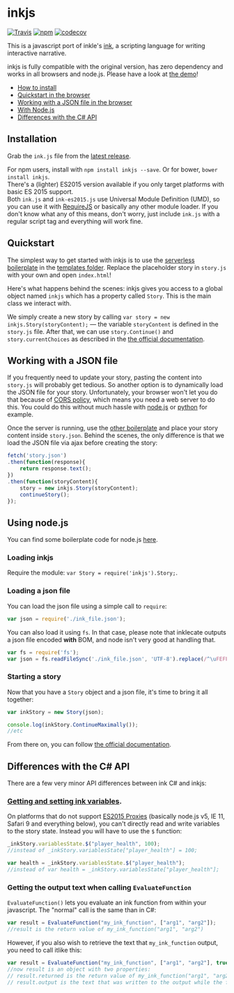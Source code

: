 # inkjs

[![Travis](https://img.shields.io/travis/y-lohse/inkjs.svg)](https://travis-ci.org/y-lohse/inkjs)
[![npm](https://img.shields.io/npm/v/inkjs.svg)](https://www.npmjs.com/package/inkjs)
[![codecov](https://codecov.io/gh/y-lohse/inkjs/branch/master/graph/badge.svg)](https://codecov.io/gh/y-lohse/inkjs)

This is a javascript port of inkle's [ink](https://github.com/inkle/ink), a scripting language for writing interactive narrative. 

inkjs is fully compatible with the original version, has zero dependency and works in all browsers and node.js. Please have a look at [the demo](http://yannick-lohse.fr/inkjs/)!

- [How to install](#installation)
- [Quickstart in the browser](#quickstart)
- [Working with a JSON file in the browser](#working-with-a-json-file)
- [With Node.js](#using-nodejs)
- [Differences with the C# API](#differences-with-the-c-api)

## Installation

Grab the `ink.js` file from the [latest release](https://github.com/y-lohse/inkjs/releases).

For npm users, install with `npm install inkjs --save`. Or for bower, `bower install inkjs`.  
There's a (lighter) ES2015 version available if you only target platforms with basic ES 2015 support.  
Both `ink.js` and `ink-es2015.js` use Universal Module Definition (UMD), so you can use it with [RequireJS](http://requirejs.org/) or basically any other module loader.
If you don't know what any of this means, don't worry, just include `ink.js` with a regular script tag and everything will work fine.


## Quickstart

The simplest way to get started with inkjs is to use the [serverless boilerplate](https://github.com/y-lohse/inkjs/blob/master/templates/browser_serverless/) in the [templates folder](https://github.com/y-lohse/inkjs/blob/master/templates/). Replace the placeholder story in `story.js` with your own and open `index.html`!

Here's what happens behind the scenes: inkjs gives you access to a global object named `inkjs` which has a property called `Story`. This is the main class we interact with.

We simply create a new story by calling `var story = new inkjs.Story(storyContent);` — the variable `storyContent` is defined in the `story.js` file. After that, we can use `story.Continue()` and `story.currentChoices` as described in the [the official documentation](https://github.com/inkle/ink/blob/master/Documentation/RunningYourInk.md#getting-started-with-the-runtime-api).

## Working with a JSON file

If you frequently need to update your story, pasting the content into `story.js` will probably get tedious. So another option is to dynamically load the JSON file for your story. Unfortunately, your browser won't let you do that because of [CORS policy](https://developer.mozilla.org/en-US/docs/Web/HTTP/Access_control_CORS), which means you need a web server to do this. You could do this without much hassle with [node.js](https://www.npmjs.com/package/http-server) or [python](http://www.linuxjournal.com/content/tech-tip-really-simple-http-server-python) for example.

Once the server is running, use the [other boilerplate](https://github.com/y-lohse/inkjs/blob/master/templates/browser_with_server) and place your story content inside `story.json`. Behind the scenes, the only difference is that we load the JSON file via ajax before creating the story:

```javascript
fetch('story.json')
.then(function(response){
	return response.text();
})
.then(function(storyContent){
	story = new inkjs.Story(storyContent);
	continueStory();
});
```

## Using node.js

You can find some boilerplate code for node.js [here](https://github.com/y-lohse/inkjs/blob/master/templates/nodejs).

### Loading inkjs

Require the module: `var Story = require('inkjs').Story;`.

### Loading a json file

You can load the json file using a simple call to `require`:

```javascript
var json = require('./ink_file.json');
```

You can also load it using `fs`. In that case, please note that inklecate outputs a json file encoded **with** BOM, and node isn't very good at handling that.

```javascript
var fs = require('fs');
var json = fs.readFileSync('./ink_file.json', 'UTF-8').replace(/^\uFEFF/, '');//strips the BOM
```

### Starting a story

Now that you have a `Story` object and a json file, it's time to bring it all together:

```javascript
var inkStory = new Story(json);

console.log(inkStory.ContinueMaximally());
//etc
```

From there on, you can follow [the official documentation](https://github.com/inkle/ink/blob/master/Documentation/RunningYourInk.md#getting-started-with-the-runtime-api).


## Differences with the C# API

There are a few very minor API differences between ink C# and inkjs:

### [Getting and setting ink variables](https://github.com/inkle/ink/blob/master/Documentation/RunningYourInk.md#settinggetting-ink-variables).

On platforms that do not support [ES2015 Proxies](https://kangax.github.io/compat-table/es6/) (basically node.js v5, IE 11, Safari 9 and everything below), you can't directly read and write variables to the story state. Instead you will have to use the `$` function:


```javascript
_inkStory.variablesState.$("player_health", 100);
//instead of _inkStory.variablesState["player_health"] = 100;

var health = _inkStory.variablesState.$("player_health");
//instead of var health = _inkStory.variablesState["player_health"];
```

### Getting the output text when calling `EvaluateFunction`

`EvaluateFunction()` lets you evaluate an ink function from within your javascript. The "normal" call is the same than in C#:

```javascript
var result = EvaluateFunction("my_ink_function", ["arg1", "arg2"]);
//result is the return value of my_ink_function("arg1", "arg2")
```

However, if you also wish to retrieve the text that `my_ink_function` output, you need to call itlike this:

```javascript
var result = EvaluateFunction("my_ink_function", ["arg1", "arg2"], true);
//now result is an object with two properties:
// result.returned is the return value of my_ink_function("arg1", "arg2")
// result.output is the text that was written to the output while the function was evaluated
```

